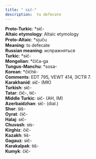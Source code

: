 ```yaml
---
title: " sɨč-"
description:  to defecate
---
```


<strong>Proto-Turkic</strong>:  *sɨč-<br>
<strong>Altaic etymology</strong>:  Altaic etymology<br>
<strong> Proto-Altaic</strong>:  *si̯uču<br>
<strong>Meaning</strong>:  to defecate<br>
<strong>Russian meaning</strong>:  испражняться<br>
<strong>Turkic</strong>:  *sɨč-<br>
<strong>Mongolian</strong>:  *čiča-ga<br>
<strong>Tungus-Manchu</strong>:  *sosa-<br>
<strong>Korean</strong>:  *čɨ̀čhɨ́i-<br>
<strong>Comments</strong>:  EDT 795, VEWT 414, ЭСТЯ 7.<br>
<strong>Karakhanid</strong>:  sɨč- (MK)<br>
<strong>Turkish</strong>:  sɨč-<br>
<strong>Tatar</strong>:  čɨč-, tɨč-<br>
<strong>Middle Turkic</strong>:  sɨč- (AH, IM)<br>
<strong>Azerbaidzhan</strong>:  sɨč- (dial.)<br>
<strong>Shor</strong>:  šɨš-<br>
<strong>Oyrat</strong>:  čɨč-<br>
<strong>Halaj</strong>:  sɨč-<br>
<strong>Chuvash</strong>:  sɨs-<br>
<strong>Kirghiz</strong>:  čɨč-<br>
<strong>Kazakh</strong>:  tɨš-<br>
<strong>Gagauz</strong>:  sɨč-<br>
<strong>Karakalpak</strong>:  tɨš-<br>
<strong>Kumyk</strong>:  čɨč-<br>


